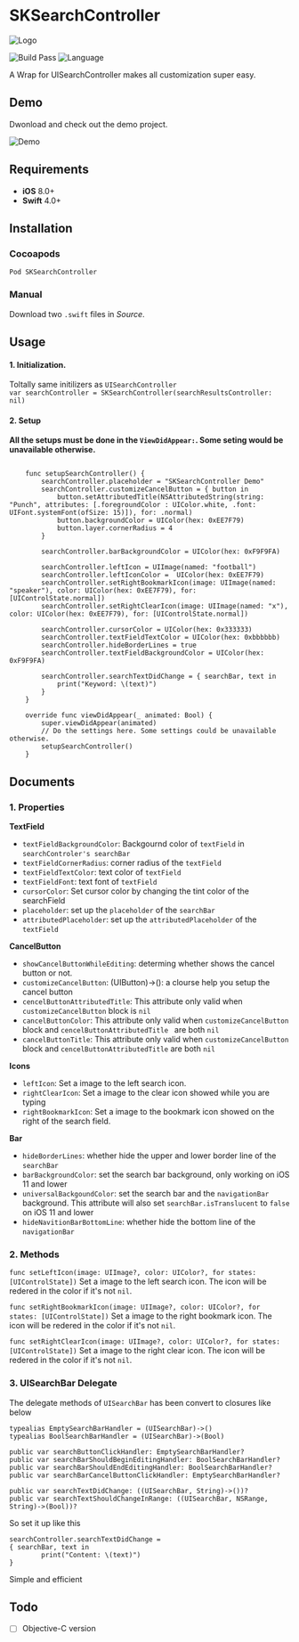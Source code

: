 # SKSearchController
![Logo](https://user-gold-cdn.xitu.io/2018/8/15/1653cda76cedbd0d)  

![Build Pass](https://img.shields.io/travis/rust-lang/rust.svg)
![Language](https://img.shields.io/badge/swift-4.0-orange.svg)

A Wrap for UISearchController makes all customization super easy.

## Demo
Dwonload and check out the demo project. 

![Demo](https://user-gold-cdn.xitu.io/2018/8/15/1653cda7a5b4318a)  
## Requirements
- **iOS** 8.0+
- **Swift** 4.0+

## Installation
### Cocoapods
`Pod SKSearchController`
### Manual
Download two `.swift` files in _Source_.

## Usage
#### 1. Initialization.  
Toltally same initilizers as `UISearchController`  
`var searchController = SKSearchController(searchResultsController: nil)`  
#### 2. Setup  

__All the setups must be done in the `ViewDidAppear:`. Some seting would be unavailable otherwise.__


```

    func setupSearchController() {
        searchController.placeholder = "SKSearchController Demo"
        searchController.customizeCancelButton = { button in
            button.setAttributedTitle(NSAttributedString(string: "Punch", attributes: [.foregroundColor : UIColor.white, .font: UIFont.systemFont(ofSize: 15)]), for: .normal)
            button.backgroundColor = UIColor(hex: 0xEE7F79)
            button.layer.cornerRadius = 4
        }

        searchController.barBackgroundColor = UIColor(hex: 0xF9F9FA)
        
        searchController.leftIcon = UIImage(named: "football")
        searchController.leftIconColor =  UIColor(hex: 0xEE7F79)
        searchController.setRightBookmarkIcon(image: UIImage(named: "speaker"), color: UIColor(hex: 0xEE7F79), for: [UIControlState.normal])
        searchController.setRightClearIcon(image: UIImage(named: "x"), color: UIColor(hex: 0xEE7F79), for: [UIControlState.normal])
        
        searchController.cursorColor = UIColor(hex: 0x333333)
        searchController.textFieldTextColor = UIColor(hex: 0xbbbbbb)
        searchController.hideBorderLines = true
        searchController.textFieldBackgroundColor = UIColor(hex: 0xF9F9FA)
        
        searchController.searchTextDidChange = { searchBar, text in
            print("Keyword: \(text)")
        }
    }
    
    override func viewDidAppear(_ animated: Bool) {
        super.viewDidAppear(animated)
        // Do the settings here. Some settings could be unavailable otherwise.
        setupSearchController()
    }
```
   
## Documents
### 1. Properties
**TextField**  
- `textFieldBackgroundColor`: Backgournd color of `textField` in `searchControler's searchBar`
- `textFieldCornerRadius`: corner radius of the `textField`
- `textFieldTextColor`: text color of `textField`
- `textFieldFont`: text font of `textField`
- `cursorColor`: Set cursor color by changing the tint color of the searchField
- `placeholder`: set up the `placeholder` of the `searchBar`
- `attributedPlaceholder`: set up the `attributedPlaceholder` of the `textField`

**CancelButton**  
- `showCancelButtonWhileEditing`: determing whether shows the cancel button or not.
- `customizeCancelButton`: (UIButton)->(): a clourse help you setup the cancel button
- `cencelButtonAttributedTitle`: This attribute only valid when `customizeCancelButton` block is `nil`
- `cancelButtonColor`: This attribute only valid when `customizeCancelButton` block and `cencelButtonAttributedTitle ` are both `nil` 
- `cancelButtonTitle`: This attribute only valid when `customizeCancelButton` block and `cencelButtonAttributedTitle` are both `nil`

**Icons**
- `leftIcon`: Set a image to the left search icon.
- `rightClearIcon`: Set a image to the clear icon showed while you are typing
- `rightBookmarkIcon`: Set a image to the bookmark icon showed on the right of the search field.


**Bar**    

- `hideBorderLines`: whether hide the upper and lower border line of the `searchBar`
- `barBackgroundColor`: set the search bar background, only working on iOS 11 and lower
- `universalBackgoundColor`: set the search bar and the `navigationBar` background. This attribute will also set `searchBar.isTranslucent` to `false` on iOS 11 and lower
- `hideNavitionBarBottomLine`: whether hide the bottom line of the `navigationBar`
### 2. Methods


```func setLeftIcon(image: UIImage?, color: UIColor?, for states: [UIControlState])```
Set a image to the left search icon. The icon will be redered in the color if it's not `nil`.

```func setRightBookmarkIcon(image: UIImage?, color: UIColor?, for states: [UIControlState])```
Set a image to the right bookmark icon. The icon will be redered in the color if it's not `nil`.

```func setRightClearIcon(image: UIImage?, color: UIColor?, for states: [UIControlState])```
Set a image to the right clear icon. The icon will be redered in the color if it's not `nil`.


### 3. UISearchBar Delegate
The delegate methods of `UISearchBar` has been convert to closures like below  


    typealias EmptySearchBarHandler = (UISearchBar)->()
    typealias BoolSearchBarHandler = (UISearchBar)->(Bool)
    
    public var searchButtonClickHandler: EmptySearchBarHandler?
    public var searchBarShouldBeginEditingHandler: BoolSearchBarHandler?
    public var searchBarShouldEndEditingHandler: BoolSearchBarHandler?
    public var searchBarCancelButtonClickHandler: EmptySearchBarHandler?
    
    public var searchTextDidChange: ((UISearchBar, String)->())?
    public var searchTextShouldChangeInRange: ((UISearchBar, NSRange, String)->(Bool))?


So set it up like this

    searchController.searchTextDidChange = 
    { searchBar, text in
            print("Content: \(text)")
    }

Simple and efficient

## Todo
- [ ] Objective-C version
